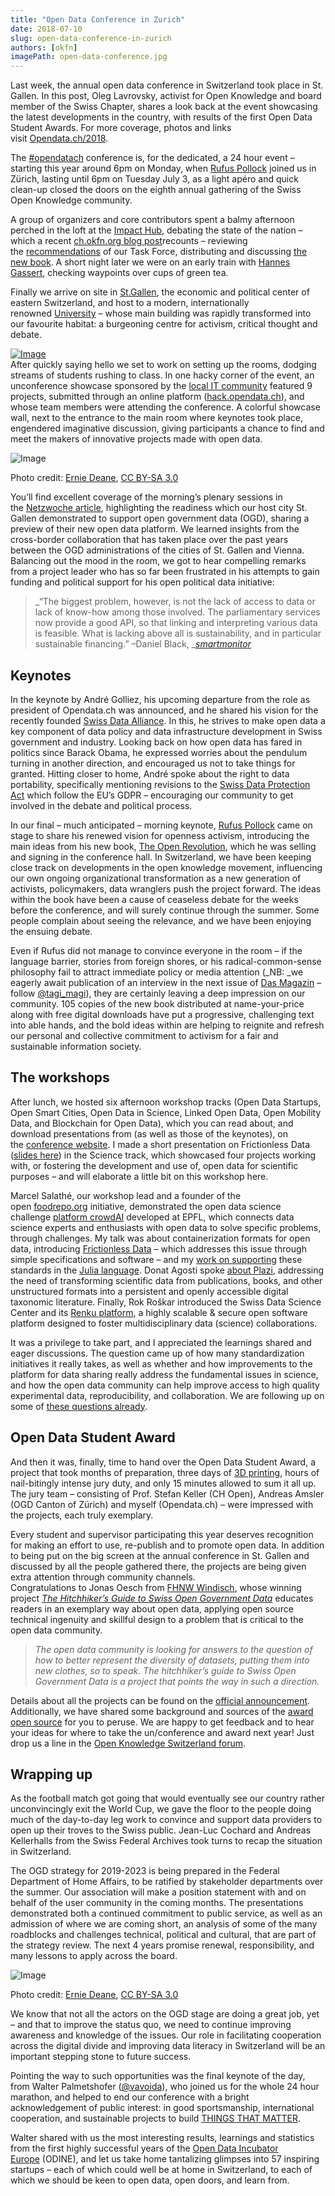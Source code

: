 ```yaml
---
title: "Open Data Conference in Zurich"
date: 2018-07-10
slug: open-data-conference-in-zurich
authors: [okfn]
imagePath: open-data-conference.jpg
---
```


Last week, the annual open data conference in Switzerland took place in St. Gallen. In this post, Oleg Lavrovsky, activist for Open Knowledge and board member of the Swiss Chapter, shares a look back at the event showcasing the latest developments in the country, with results of the first Open Data Student Awards. For more coverage, photos and links visit [Opendata.ch/2018](http://opendata.ch/2018).

The [#opendatach](https://twitter.com/hashtag/opendatach) conference is, for the dedicated, a 24 hour event – starting this year around 6pm on Monday, when [Rufus Pollock](https://twitter.com/rufuspollock) joined us in Zürich, lasting until 6pm on Tuesday July 3, as a light apéro and quick clean-up closed the doors on the eighth annual gathering of the Swiss Open Knowledge community.

A group of organizers and core contributors spent a balmy afternoon perched in the loft at the [Impact Hub](https://zurich.impacthub.ch/), debating the state of the nation – which a recent [ch.okfn.org blog post](https://ch.okfn.org/2018/06/29/79/)recounts – reviewing the [recommendations](https://forum.schoolofdata.ch/t/opendata-ch-reboot-2020/321/1) of our Task Force, distributing and discussing [the new book](https://blog.datalets.ch/042/). A short night later we were on an early train with [Hannes Gassert](https://twitter.com/hannesgassert), checking waypoints over cups of green tea.

Finally we arrive on site in [St.Gallen](https://en.wikipedia.org/wiki/St._Gallen), the economic and political center of eastern Switzerland, and host to a modern, internationally renowned [University](https://www.unisg.ch/) – whose main building was rapidly transformed into our favourite habitat: a burgeoning centre for activism, critical thought and debate.

[![Image](https://i1.wp.com/blog.okfn.org/files/2018/07/tweetch.png?resize=400%2C411&ssl=1)](https://twitter.com/sodacamper/status/1014064193392308226)  
After quickly saying hello we set to work on setting up the rooms, dodging streams of students rushing to class. In one hacky corner of the event, an unconference showcase sponsored by the [local IT community](https://www.itrockt.ch/) featured 9 projects, submitted through an online platform ([hack.opendata.ch](https://hack.opendata.ch/event/19#top)), and whose team members were attending the conference. A colorful showcase wall, next to the entrance to the main room where keynotes took place, engendered imaginative discussion, giving participants a chance to find and meet the makers of innovative projects made with open data.

![Image](https://i1.wp.com/blog.okfn.org/files/2018/07/IMG-20180703-WA0004.jpg?resize=600%2C450&ssl=1)

Photo credit: [Ernie Deane](http://ernie-deane.info/), [CC BY-SA 3.0](http://creativecommons.org/licenses/by/3.0/ch/deed.en_US)

You’ll find excellent coverage of the morning’s plenary sessions in the [Netzwoche article](https://www.netzwoche.ch/news/2018-07-05/offene-daten-allein-fuehren-nicht-zum-erfolg), highlighting the readiness which our host city St. Gallen demonstrated to support open government data (OGD), sharing a preview of their new open data platform. We learned insights from the cross-border collaboration that has taken place over the past years between the OGD administrations of the cities of St. Gallen and Vienna. Balancing out the mood in the room, we got to hear compelling remarks from a project leader who has so far been frustrated in his attempts to gain funding and political support for his open political data initiative:

> _“The biggest problem, however, is not the lack of access to data or lack of know-how among those involved. The parliamentary services now provide a good API, so that linking and interpreting various data is feasible. What is lacking above all is sustainability, and in particular sustainable financing.” –Daniel Black, _[_smartmonitor_](http://smartmonitor.ch/)

## Keynotes

In the keynote by André Golliez, his upcoming departure from the role as president of Opendata.ch was announced, and he shared his vision for the recently founded [Swiss Data Alliance](http://swissdataalliance.ch/). In this, he strives to make open data a key component of data policy and data infrastructure development in Swiss government and industry. Looking back on how open data has fared in politics since Barack Obama, he expressed worries about the pendulum turning in another direction, and encouraged us not to take things for granted. Hitting closer to home, André spoke about the right to data portability, specifically mentioning revisions to the [Swiss Data Protection Act](https://duckduckgo.com/?q=Federal+Act+on+Data+Protection+revision+Switzerland&atb=v57-3_d&ia=web) which follow the EU’s GDPR – encouraging our community to get involved in the debate and political process.

In our final – much anticipated – morning keynote, [Rufus Pollock](https://rufuspollock.com/) came on stage to share his renewed vision for openness activism, introducing the main ideas from his new book, [The Open Revolution](https://openrevolution.net/), which he was selling and signing in the conference hall. In Switzerland, we have been keeping close track on developments in the open knowledge movement, influencing our own ongoing organizational transformation as a new generation of activists, policymakers, data wranglers push the project forward. The ideas within the book have been a cause of ceaseless debate for the weeks before the conference, and will surely continue through the summer. Some people complain about seeing the relevance, and we have been enjoying the ensuing debate.

Even if Rufus did not manage to convince everyone in the room – if the language barrier, stories from foreign shores, or his radical-common-sense philosophy fail to attract immediate policy or media attention (_NB: _we eagerly await publication of an interview in the next issue of [Das Magazin](https://www.dasmagazin.ch/) – follow [@tagi_magi](https://twitter.com/tagi_magi)), they are certainly leaving a deep impression on our community. 105 copies of the new book distributed at name-your-price along with free digital downloads have put a progressive, challenging text into able hands, and the bold ideas within are helping to reignite and refresh our personal and collective commitment to activism for a fair and sustainable information society.

## The workshops

After lunch, we hosted six afternoon workshop tracks (Open Data Startups, Open Smart Cities, Open Data in Science, Linked Open Data, Open Mobility Data, and Blockchain for Open Data), which you can read about, and download presentations from (as well as those of the keynotes), on the [conference website](https://opendata.ch/projects/conference-2018/). I made a short presentation on Frictionless Data ([slides here](https://opendata.utou.ch/presentations/open%20data%202018.7/)) in the Science track, which showcased four projects working with, or fostering the development and use of, open data for scientific purposes – and will elaborate a little bit on this workshop here.

Marcel Salathé, our workshop lead and a founder of the open [foodrepo.org](https://www.foodrepo.org/) initiative, demonstrated the open data science challenge [platform crowdAI](https://www.crowdai.org/) developed at EPFL, which connects data science experts and enthusiasts with open data to solve specific problems, through challenges. My talk was about containerization formats for open data, introducing [Frictionless Data](https://frictionlessdata.io/) – which addresses this issue through simple specifications and software – and my [work on supporting](https://github.com/frictionlessdata/datapackage-jl) these standards in the [Julia language](https://julialang.org/). Donat Agosti spoke [about Plazi](http://plazi.org/), addressing the need of transforming scientific data from publications, books, and other unstructured formats into a persistent and openly accessible digital taxonomic literature. Finally, Rok Roškar introduced the Swiss Data Science Center and its [Renku platform](https://datascience.ch/renku-platform/), a highly scalable & secure open software platform designed to foster multidisciplinary data (science) collaborations.

It was a privilege to take part, and I appreciated the learnings shared and eager discussions. The question came up of how many standardization initiatives it really takes, as well as whether and how improvements to the platform for data sharing really address the fundamental issues in science, and how the open data community can help improve access to high quality experimental data, reproducibility, and collaboration. We are following up on some of [these questions already](https://github.com/SwissDataScienceCenter/renku/issues/296).

## Open Data Student Award

And then it was, finally, time to hand over the Open Data Student Award, a project that took months of preparation, three days of [3D printing](https://www.my3dworld.ch/), hours of nail-bitingly intense jury duty, and only 15 minutes allowed to sum it all up. The jury team – consisting of Prof. Stefan Keller (CH Open), Andreas Amsler (OGD Canton of Zürich) and myself (Opendata.ch) – were impressed with the projects, each truly exemplary.

Every student and supervisor participating this year deserves recognition for making an effort to use, re-publish and to promote open data. In addition to being put on the big screen at the annual conference in St. Gallen and discussed by all the people gathered there, the projects are being given extra attention through community channels.  
Congratulations to Jonas Oesch from [FHNW Windisch](https://www.fhnw.ch/), whose winning project [_The Hitchhiker’s Guide to Swiss Open Government Data_](https://hack.opendata.ch/project/205) educates readers in an exemplary way about open data, applying open source technical ingenuity and skillful design to a problem that is critical to the open data community.

> _The open data community is looking for answers to the question of how to better represent the diversity of datasets, putting them into new clothes, so to speak. The hitchhiker’s guide to Swiss Open Government Data is a project that points the way in such a direction._

Details about all the projects can be found on the [official announcement](https://opendata.ch/2018/07/results-open-data-student-award-2018/). Additionally, we have shared some background and sources of the [award open source](https://github.com/loleg/opendata-student-award) for you to peruse. We are happy to get feedback and to hear your ideas for where to take the un/conference and award next year! Just drop us a line in the [Open Knowledge Switzerland forum](https://discuss.okfn.org/c/local-groups/switzerland).

## Wrapping up

As the football match got going that would eventually see our country rather unconvincingly exit the World Cup, we gave the floor to the people doing much of the day-to-day leg work to convince and support data providers to open up their troves to the Swiss public. Jean-Luc Cochard and Andreas Kellerhalls from the Swiss Federal Archives took turns to recap the situation in Switzerland.

The OGD strategy for 2019-2023 is being prepared in the Federal Department of Home Affairs, to be ratified by stakeholder departments over the summer. Our association will make a position statement with and on behalf of the user community in the coming months. The presentations demonstrated both a continued commitment to public service, as well as an admission of where we are coming short, an analysis of some of the many roadblocks and challenges technical, political and cultural, that are part of the strategy review. The next 4 years promise renewal, responsibility, and many lessons to apply across the board.

![Image](https://i2.wp.com/blog.okfn.org/files/2018/07/DSC00099.jpg?resize=600%2C400&ssl=1)

Photo credit: [Ernie Deane](http://ernie-deane.info/), [CC BY-SA 3.0](http://creativecommons.org/licenses/by/3.0/ch/deed.en_US)

We know that not all the actors on the OGD stage are doing a great job, yet – and that to improve the status quo, we need to continue improving awareness and knowledge of the issues. Our role in facilitating cooperation across the digital divide and improving data literacy in Switzerland will be an important stepping stone to future success.

Pointing the way to such opportunities was the final keynote of the day, from Walter Palmetshofer ([@vavoida](https://twitter.com/vavoida?lang=en)), who joined us for the whole 24 hour marathon, and helped to end our conference with a bright acknowledgement of public interest: in good sportsmanship, international cooperation, and sustainable projects to build [THINGS THAT MATTER](https://docs.google.com/presentation/d/1yfb09-yialnxVqvKH3jpWb9ZtdUzvukmSM89VJ2-Aps/edit#slide=id.p).

Walter shared with us the most interesting results, learnings and statistics from the first highly successful years of the [Open Data Incubator Europe](https://opendataincubator.eu/) (ODINE), and let us take home tantalizing glimpses into 57 inspiring startups – each of which could well be at home in Switzerland, to each of which we should be keen to open data, open doors, and learn from.
